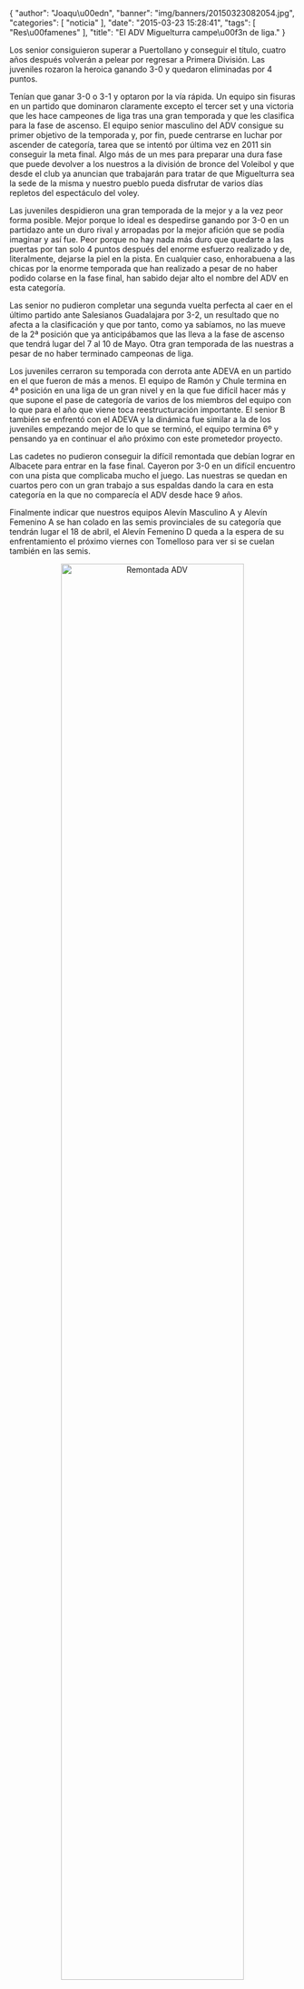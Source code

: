 {
  "author": "Joaqu\u00edn", 
  "banner": "img/banners/20150323082054.jpg", 
  "categories": [
    "noticia"
  ], 
  "date": "2015-03-23 15:28:41", 
  "tags": [
    "Res\u00famenes"
  ], 
  "title": "El ADV Miguelturra campe\u00f3n de liga."
}

Los senior consiguieron superar a Puertollano y conseguir el título, cuatro años después volverán a pelear por regresar a Primera División. Las juveniles rozaron la heroica ganando 3-0 y quedaron eliminadas por 4 puntos.

Tenían que ganar 3-0 o 3-1 y optaron por la vía rápida. Un equipo sin fisuras en un partido que dominaron claramente excepto el tercer set y una victoria que les hace campeones de liga tras una gran temporada y que les clasifica para la fase de ascenso. El equipo senior masculino del ADV consigue su primer objetivo de la temporada y, por fin, puede centrarse en luchar por ascender de categoría, tarea que se intentó por última vez en 2011 sin conseguir la meta final. Algo más de un mes para preparar una dura fase que puede devolver a los nuestros a la división de bronce del Voleibol y que desde el club ya anuncian que trabajarán para tratar de que Miguelturra sea la sede de la misma y nuestro pueblo pueda disfrutar de varios días repletos del espectáculo del voley.

Las juveniles despidieron una gran temporada de la mejor y a la vez peor forma posible. Mejor porque lo ideal es despedirse ganando por 3-0 en un partidazo ante un duro rival y arropadas por la mejor afición que se podía imaginar y así fue. Peor porque no hay nada más duro que quedarte a las puertas por tan solo 4 puntos después del enorme esfuerzo realizado y de, literalmente, dejarse la piel en la pista. En cualquier caso, enhorabuena a las chicas por la enorme temporada que han realizado a pesar de no haber podido colarse en la fase final, han sabido dejar alto el nombre del ADV en esta categoría.

Las senior no pudieron completar una segunda vuelta perfecta al caer en el último partido ante Salesianos Guadalajara por 3-2, un resultado que no afecta a la clasificación y que por tanto, como ya sabíamos, no las mueve de la 2ª posición que ya anticipábamos que las lleva a la fase de ascenso que tendrá lugar del 7 al 10 de Mayo. Otra gran temporada de las nuestras a pesar de no haber terminado campeonas de liga.

Los juveniles cerraron su temporada con derrota ante ADEVA en un partido en el que fueron de más a menos. El equipo de Ramón y Chule termina en 4ª posición en una liga de un gran nivel y en la que fue difícil hacer más y que supone el pase de categoría de varios de los miembros del equipo con lo que para el año que viene toca reestructuración importante. El senior B también se enfrentó con el ADEVA y la dinámica fue similar a la de los juveniles empezando mejor de lo que se terminó, el equipo termina 6º y pensando ya en continuar el año próximo con este prometedor proyecto.

Las cadetes no pudieron conseguir la difícil remontada que debían lograr en Albacete para entrar en la fase final. Cayeron por 3-0 en un difícil encuentro con una pista que complicaba mucho el juego. Las nuestras se quedan en cuartos pero con un gran trabajo a sus espaldas dando la cara en esta categoría en la que no comparecía el ADV desde hace 9 años.

Finalmente indicar que nuestros equipos Alevín Masculino A y Alevín Femenino A se han colado en las semis provinciales de su categoría que tendrán lugar el 18 de abril, el Alevín Femenino D queda a la espera de su enfrentamiento el próximo viernes con Tomelloso para ver si se cuelan también en las semis.

<center>
<img alt="Remontada ADV" width="80%" align="center" src="http://www.advmiguelturra.org/img/banners/20150323082054.jpg"/> </center>


